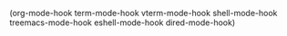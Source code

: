 
(org-mode-hook
term-mode-hook
vterm-mode-hook
shell-mode-hook
treemacs-mode-hook
eshell-mode-hook
dired-mode-hook)
